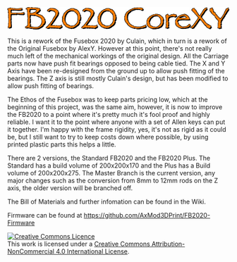 <img src="https://raw.githubusercontent.com/AxMod3DPrint/FB2020/master/Images/FB2020_logo.jpg" />

This is a rework of the Fusebox 2020 by Culain, which in turn is a rework of the Original Fusebox by AlexY. However at this point, there's not really much left of the mechanical workings of the original design. All the Carriage parts now have push fit bearings opposed to being cable tied. The X and Y Axis have been re-designed from the ground up to allow push fitting of the bearings. The Z axis is still mostly Culain's design, but has been modified to allow push fitting of bearings.

The Ethos of the Fusebox was to keep parts pricing low, which at the beginning of this project, was the same aim, however, it is now to improve the FB2020 to a point where it's pretty much it's fool proof and highly reliable. I want it to the point where anyone with a set of Allen keys can put it together. I'm happy with the frame rigidity, yes, it's not as rigid as it could be, but I still want to try to keep costs down where possible, by using printed plastic parts this helps a little.

There are 2 versions, the Standard FB2020 and the FB2020 Plus. The Standard has a build volume of 200x200x170 and the Plus has a Build volume of 200x200x275. The Master Branch is the current version, any major changes such as the conversion from 8mm to 12mm rods on the Z axis, the older version will be branched off.

The Bill of Materials and further infomation can be found in the Wiki.

Firmware can be found at https://github.com/AxMod3DPrint/FB2020-Firmware

<a rel="license" href="http://creativecommons.org/licenses/by-nc/4.0/"><img alt="Creative Commons Licence" style="border-width:0" src="https://i.creativecommons.org/l/by-nc/4.0/88x31.png" /></a><br />This work is licensed under a <a rel="license" href="http://creativecommons.org/licenses/by-nc/4.0/">Creative Commons Attribution-NonCommercial 4.0 International License</a>.
